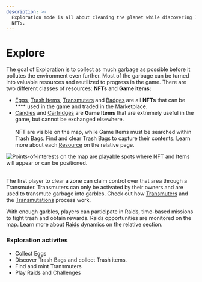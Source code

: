 ```yaml
---
description: >-
  Exploration mode is all about cleaning the planet while discovering Items and
  NFTs.
---
```


# Explore

The goal of Exploration is to collect as much garbage as possible before it pollutes the environment even further. Most of the garbage can be turned into valuable resources and reutilized to progress in the game. There are two different classes of resources: **NFTs** and **Game items:**

* [Eggs](../resources/nft/eggs.md), [Trash Items](../resources/nft/trash-items.md), [Transmuters](../resources/nft/transmuters.md) and [Badges](../resources/nft/badges.md) are all **NFTs** that can be **** used in the game and traded in the Marketplace.
* [Candies](../resources/game-items/candies.md) and [Cartridges](../resources/game-items/cartridges.md) are **Game Items** that are extremely useful in the game, but cannot be exchanged elsewhere. \
  \
  NFT are visible on the map, while Game Items must be searched within Trash Bags. Find and clear Trash Bags to capture their contents. Learn more about each [Resource](../resources/) on the relative page.

![Points-of-interests on the map are playable spots where NFT and Items will appear or can be positioned. ](<../../.gitbook/assets/Screenshot 2022-03-19 at 19.48.00.png>)

\
The first player to clear a zone can claim control over that area through a Transmuter. Transmuters can only be activated by their owners and are used to transmute garbage into garbles. Check out how [Transmuters](../resources/nft/transmuters.md) and the [Transmutations](transmutation.md) process work.

With enough garbles, players can participate in Raids, time-based missions to fight trash and obtain rewards. Raids opportunities are monitored on the map. Learn more about [Raids](raid.md) dynamics on the relative section.&#x20;

### Exploration activites

* Collect Eggs
* Discover Trash Bags and collect Trash items.
* Find and mint Transmuters
* Play Raids and Challenges
